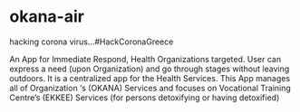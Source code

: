 # okana-air
hacking corona virus...#HackCoronaGreece

An App for Immediate Respond, Health Organizations targeted. User can express a need (upon Organization) and go through stages without leaving outdoors. It is a centralized app for the Health Services. This App manages all of Organization ‘s (OKANA) Services and focuses on Vocational Training Centre’s (EKKEE) Services (for persons detoxifying or having detoxified)
